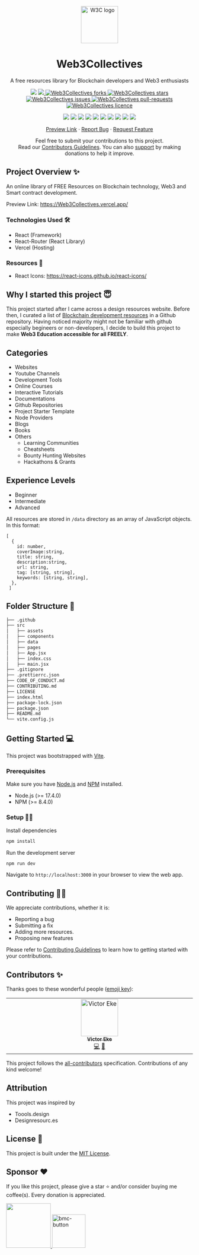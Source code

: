<div align="center">
 <img width="100px" src="https://user-images.githubusercontent.com/46662771/183313844-91c27035-6ac0-4576-afa1-ecb731494da2.png" alt="W3C logo" />
 
 <h1>Web3Collectives</h1>
 <p>A free resources library for Blockchain developers and Web3 enthusiasts</p>

<p align="center">
<img src="https://img.shields.io/badge/all_contributors-1-orange.svg?style=flat-square">

<a href="http://makeapullrequest.com">
<img src="https://img.shields.io/badge/PRs-welcome-brightgreen.svg?style=flat-square">
</a>
<a href="https://github.com/frankiefab100/Web3Collectives/fork" target="blank">
<img src="https://img.shields.io/github/forks/frankiefab100/Web3Collectives?style=flat-square" alt="Web3Collectives forks"/>
</a>
<a href="https://github.com/frankiefab100/Web3Collectives/stargazers" target="blank">
<img src="https://img.shields.io/github/stars/frankiefab100/Web3Collectives?style=flat-square" alt="Web3Collectives stars"/>
</a>
<a href="https://github.com/frankiefab100/Web3Collectives/issues" target="blank">
<img src="https://img.shields.io/github/issues/frankiefab100/Web3Collectives?style=flat-square" alt="Web3Collectives issues"/>
</a>
<a href="https://github.com/frankiefab100/Web3Collectives/pulls" target="blank">
<img src="https://img.shields.io/github/issues-pr/frankiefab100/Web3Collectives?style=flat-square" alt="Web3Collectives pull-requests"/>
</a>
<a href="https://github.com/frankiefab100/Web3Collectives/blob/main/LICENSE" target="blank">
<img src="https://img.shields.io/github/license/frankiefab100/Web3Collectives?style=flat-square" alt="Web3Collectives licence" />
</a>
</p>


<p>
<img src="https://img.shields.io/badge/JavaScript-323330?style=for-the-badge&logo=javascript&logoColor=F7DF1E">
<img src="https://img.shields.io/badge/CSS3-1572B6?style=for-the-badge&logo=css3&logoColor=white">
<img src="https://img.shields.io/badge/React-20232A?style=for-the-badge&logo=react&logoColor=61DAFB">
<img src="https://img.shields.io/badge/React_Router-CA4245?style=for-the-badge&logo=react-router&logoColor=white">
<img src="https://img.shields.io/badge/npm-CB3837?style=for-the-badge&logo=npm&logoColor=white">
<img  src="https://img.shields.io/badge/Vite-B73BFE?style=for-the-badge&logo=vite&logoColor=FFD62E">
<img  src="https://img.shields.io/badge/firebase-ffca28?style=for-the-badge&logo=firebase&logoColor=black">
<img  src="https://img.shields.io/badge/Vercel-000000?style=for-the-badge&logo=vercel&logoColor=white">
<img  src="https://img.shields.io/badge/eslint-3A33D1?style=for-the-badge&logo=eslint&logoColor=white">
<img src="https://img.shields.io/badge/prettier-1A2C34?style=for-the-badge&logo=prettier&logoColor=F7BA3E">

</p>
</div>
  
<p align="center">
    <a href="https://Web3Collectives.vercel.app">Preview Link</a>
    ·
    <a href="https://github.com/frankiefab100/Web3Collectives/issues/new/choose">Report Bug</a>
    ·
    <a href="https://github.com/frankiefab100/Web3Collectives/issues/new/choose">Request Feature</a>
</p>
  
<p align="center">Feel free to submit your contributions to this project. </br>
Read our <a href="https://github.com/frankiefab100/Web3Collectives/blob/main/CONTRIBUTING.md">Contributors Guidelines</a>. You can also <a href= "https://www.buymeacoffee.com/frankiefab100">support</a> by making donations to help it improve.</p>
 

## **Project Overview** ✨

An online library of FREE Resources on Blockchain technology, Web3 and Smart contract development.

Preview Link: <https://Web3Collectives.vercel.app/>

### **Technologies Used** 🛠

- React (Framework)
- React-Router (React Library)
- Vercel (Hosting)

### **Resources** 🎨

- React Icons: <https://react-icons.github.io/react-icons/>

## **Why I started this project** 😇

This project started after I came across a design resources website. Before then, I curated a list of [Blockchain development resources](https://github.com/frankiefab100/Blockchain-Development-Resources) in a Github repository.
Having noticed majority might not be familiar with github especially begineers or non-developers, I decide to build this project to make **Web3 Education accessible for all FREELY**.

## **Categories**

- Websites
- Youtube Channels
- Development Tools
- Online Courses
- Interactive Tutorials
- Documentations
- Github Repositories
- Project Starter Template
- Node Providers
- Blogs
- Books
- Others
  - Learning Communities
  - Cheatsheets
  - Bounty Hunting Websites
  - Hackathons & Grants

## **Experience Levels**

- Beginner
- Intermediate
- Advanced

All resources are stored in `/data` directory as an array of JavaScript objects.
In this format:

```JS
[
  {
    id: number,
    coverImage:string,
    title: string,
    description:string,
    url: string,
    tag: [string, string],
    keywords: [string, string],
  },
 ]
```

## **Folder Structure** 📁

```bash
├── .github
├── src
│   ├── assets
│   ├── components
│   ├── data
│   ├── pages
│   ├── App.jsx
│   ├── index.css
│   ├── main.jsx
├── .gitignore
├── .prettierrc.json
├── CODE_OF_CONDUCT.md
├── CONTRIBUTING.md
├── LICENSE
├── index.html
├── package-lock.json
├── package.json
├── README.md
└── vite.config.js
```

## **Getting Started** 💻

This project was bootstrapped with [Vite](https://vitejs.dev).

### **Prerequisites**

Make sure you have [Node.js](https://nodejs.org/) and [NPM](https://www.npmjs.com/) installed.

- Node.js (>= 17.4.0)
- NPM (>= 8.4.0)

### **Setup** 👨‍💻

Install dependencies

   ```BASH
npm install
```

Run the development server

 ```BASH
npm run dev
   ```
   

Navigate to `http://localhost:3000` in your browser to view the web app.

## **Contributing** 🤝🏾
We appreciate contributions, whether it is:

- Reporting a bug
- Submitting a fix
- Adding more resources.
- Proposing new features

 Please refer to [Contributing Guidelines](./CONTRIBUTING.md) to learn how to getting started with your contributions.

  
## Contributors ✨
 Thanks goes to these wonderful people ([emoji key](https://allcontributors.org/docs/en/emoji-key)):

<!-- ALL-CONTRIBUTORS-LIST:START - Do not remove or modify this section -->
<!-- prettier-ignore-start -->
<!-- markdownlint-disable -->
<table>
  <tbody>
    <tr>
      <td align="center" valign="top" width="14.28%"><a href="http://victoreke.com"><img src="https://avatars.githubusercontent.com/u/62628408?v=4?s=100" width="100px;" alt="Victor Eke"/><br /><sub><b>Victor Eke</b></sub></a><br /><a href="https://github.com/frankiefab100/Web3Collectives/commits?author=Evavic44" title="Code">💻</a> <a href="#design-Evavic44" title="Design">🎨</a></td>
    </tr>
  </tbody>
</table>

<!-- markdownlint-restore -->
<!-- prettier-ignore-end -->

<!-- ALL-CONTRIBUTORS-LIST:END -->
This project follows the [all-contributors](https://github.com/all-contributors/all-contributors) specification. Contributions of any kind welcome!

## **Attribution**

This project was inspired by
- Toools.design
- Designresourc.es  

## **License** 🔐

This project is built under the [MIT License](./License).

## **Sponsor** ❤

If you like this project, please give a star ⭐ and/or consider buying me coffee(s). Every donation is appreciated.

  <a href="https://www.buymeacoffee.com/frankiefab100">
    <img width="120px"src="https://img.shields.io/badge/Buy_Me_A_Coffee-FFDD00?style=for-the-badge&logo=buy-me-a-coffee&logoColor=black">
  </a>
  <a href="https://etherscan.io">
    <img width="90px" alt="bmc-button" src="https://img.shields.io/badge/Ethereum-3C3C3D?style=for-the-badge&logo=Ethereum&logoColor=white">
  </a>

